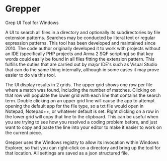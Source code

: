 # Grepper
Grep UI Tool for Windows

A UI to search all files in a directory and optionally its subdirectories by file extension patterns. Searches may be conducted by
literal text or regular expression patterns. This tool has been developed and maintained since 2010. The code author originally developed
it to work with projects without an IDE (specifically PHP projects and Arma 2 SQF scripting) so that key words could easily be found
in all files fitting the extension pattern. This fulfills the duties that are carried out by major IDE's such as Visual Studio that
can do the same thing internally, although in some cases it may prove easier to do via this tool.

The UI display results in 2 grids. The upper grid shows one row per file where a match was found, including the number of matches.
Clicking on that row will populate the lower grid with each line that contains the search term. Double clicking on an upper grid
line will cause the app to attempt opening the default app for the file type, so a txt file would open in Notepad, Notepad++, or whatever
default is set. Right clicking on a row in the lower grid will copy that line to the clipboard. This can be useful when you are
trying to see how you resolved a coding problem before, and just want to copy and paste the line into your editor to make it easier
to work on the current piece.

Grepper uses the Windows registry to allow its invocation within Windows Explorer, so that you can right-click on a directory and bring
up the tool for that location. All settings are saved as a json structured file.
